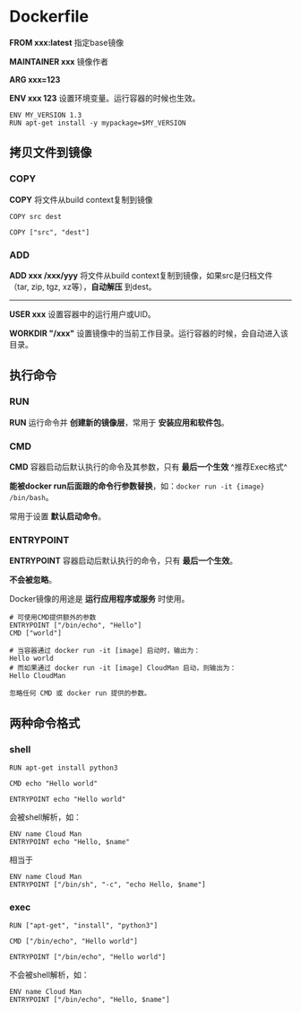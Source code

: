 # Dockerfile

**FROM xxx:latest** 指定base镜像

**MAINTAINER xxx** 镜像作者

**ARG xxx=123**

**ENV xxx 123** 设置环境变量。运行容器的时候也生效。

```
ENV MY_VERSION 1.3
RUN apt-get install -y mypackage=$MY_VERSION
```

## 拷贝文件到镜像

### COPY

**COPY** 将文件从build context复制到镜像

``` tab="shell"
COPY src dest
```

``` tab="exec"
COPY ["src", "dest"]
```

### ADD

**ADD xxx /xxx/yyy** 将文件从build context复制到镜像，如果src是归档文件（tar, zip, tgz, xz等），**自动解压** 到dest。

---

**USER xxx** 设置容器中的运行用户或UID。

**WORKDIR "/xxx"** 设置镜像中的当前工作目录。运行容器的时候，会自动进入该目录。


## 执行命令

### RUN

**RUN** 运行命令并 **创建新的镜像层**，常用于 **安装应用和软件包**。

### CMD

**CMD** 容器启动后默认执行的命令及其参数，只有 **最后一个生效** ^推荐Exec格式^

**能被docker run后面跟的命令行参数替换**，如：`docker run -it {image} /bin/bash`。

常用于设置 **默认启动命令**。

### ENTRYPOINT

**ENTRYPOINT** 容器启动后默认执行的命令，只有 **最后一个生效**。

**不会被忽略**。

Docker镜像的用途是 **运行应用程序或服务** 时使用。

``` tab="exec"
# 可使用CMD提供额外的参数
ENTRYPOINT ["/bin/echo", "Hello"]
CMD ["world"]

# 当容器通过 docker run -it [image] 启动时，输出为：
Hello world
# 而如果通过 docker run -it [image] CloudMan 启动，则输出为：
Hello CloudMan
```

``` tab="shell"
忽略任何 CMD 或 docker run 提供的参数。
```


## 两种命令格式

### shell

``` tab="RUN"
RUN apt-get install python3
```

``` tab="CMD"
CMD echo "Hello world"
```

``` tab="ENTRYPOINT"
ENTRYPOINT echo "Hello world"
```

会被shell解析，如：

```
ENV name Cloud Man
ENTRYPOINT echo "Hello, $name"
```

相当于

```
ENV name Cloud Man
ENTRYPOINT ["/bin/sh", "-c", "echo Hello, $name"]
```

### exec

``` tab="RUN"
RUN ["apt-get", "install", "python3"]
```

``` tab="CMD"
CMD ["/bin/echo", "Hello world"]
```

``` tab="ENTRYPOINT"
ENTRYPOINT ["/bin/echo", "Hello world"]
```

不会被shell解析，如：

```
ENV name Cloud Man
ENTRYPOINT ["/bin/echo", "Hello, $name"]
```
